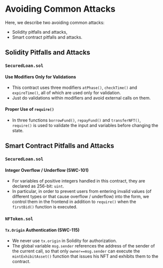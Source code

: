 # Avoiding Common Attacks
Here, we describe two avoiding common attacks:  
- Solidity pitfalls and attacks,
- Smart contract pitfalls and attacks.

## Solidity Pitfalls and Attacks
### `SecuredLoan.sol`
#### Use Modifiers Only for Validations
- This contract uses three modifiers `atPhase()`, `checkTime()` and `expireTime()`, all of which are used only for validation.
- Just do validations within modifiers and avoid external calls on them.

#### Proper Use of `require()`
- In three functions `borrowFund()`, `repayFund()` and `transferNFT()`, `require()` is used to validate the input and variables before changing the state.


## Smart Contract Pitfalls and Attacks
### `SecuredLoan.sol`
#### Integer Overflow / Underflow (SWC-101)
- For variables of positive integers handled in this contract, they are declared as 256-bit: `uint`. 
- In particular, in order to prevent users from entering invalid values (of different types or that cause overflow / underflow) into the form, we control them in the frontend in addition to `require()` when the `firstBid()` function is executed.

### `NFToken.sol`
#### `Tx.Origin` Authentication (SWC-115)
- We never use `tx.origin` in Solidity for authorization. 
- The global variable `msg.sender` references the address of the sender of the current call, 
so that only `owner==msg.sender` can execute the `mintExhibitAsset()` function that issues his NFT and exhibits them to the contract.


